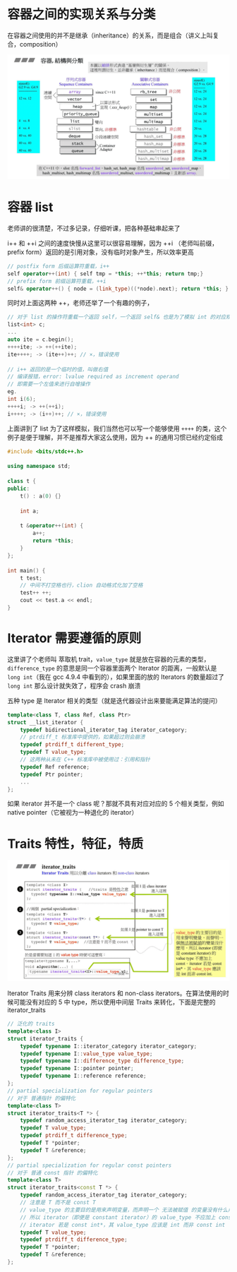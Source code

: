 # 容器之间的实现关系与分类

在容器之间使用的并不是继承（inheritance）的关系，而是组合（讲义上叫复合，composition）

![containers](./img/lecture2-2/containers.png)

# 容器 list

老师讲的很清楚，不过多记录，仔细听课，把各种基础串起来了

i++ 和 ++i 之间的速度快慢从这里可以很容易理解，因为 ++i （老师叫前缀，prefix form）返回的是引用对象，没有临时对象产生，所以效率更高

```C++
// postfix form 后缀运算符重载，i++
self operator++(int) { self tmp = *this; ++*this; return tmp;}
// prefix form 前缀运算符重载，++i
self& operator++() { node = (link_type)((*node).next); return *this; }
```

同时对上面这两种 ++，老师还举了一个有趣的例子，

```C++
// 对于 list 的操作符重载一个返回 self，一个返回 self& 也是为了模拟 int 的对应规则
list<int> c;
...
auto ite = c.begin();
++++ite; -> ++(++ite);
ite++++; -> (ite++)++; // ×，错误使用

// i++ 返回的是一个临时的值，叫做右值
// 编译报错，error: lvalue required as increment operand
// 即需要一个左值来进行自增操作
eg.
int i(6);
++++i; -> ++(++i);
i++++; -> (i++)++; // ×，错误使用
```

上面讲到了 list 为了这样模拟，我们当然也可以写一个能够使用 `++++` 的类，这个例子是便于理解，并不是推荐大家这么使用，因为 ++ 的通用习惯已经约定俗成

```C++
#include <bits/stdc++.h>

using namespace std;

class t {
public:
    t() : a(0) {}

    int a;

    t &operator++(int) {
        a++;
        return *this;
    }
};

int main() {
    t test;
    // 中间不打空格也行，clion 自动格式化加了空格
    test++ ++;
    cout << test.a << endl;
}
```

# Iterator 需要遵循的原则

这里讲了个老师叫 萃取机 trait，`value_type` 就是放在容器的元素的类型，`difference_type` 的意思是同一个容器里面两个 Iterator 的距离，一般默认是 `long int`（我在 gcc 4.9.4 中看到的），如果里面的放的 Iterators 的数量超过了 `long int` 那么设计就失效了，程序会 crash 崩溃

五种 type 是 Iterator 相关的类型（就是迭代器设计出来要能满足算法的提问）

```C++
template<class T, class Ref, class Ptr>
struct __list_iterator {
    typedef bidirectional_iterator_tag iterator_category;
    // ptrdiff_t 标准库中提供的，如果超过则会崩溃
    typedef ptrdiff_t different_type;
    typedef T value_type;
    // 这两种从未在 C++ 标准库中被使用过：引用和指针
    typedef Ref reference;
    typedef Ptr pointer;
    ...
};
```

如果 iterator 并不是一个 class 呢？那就不具有对应对应的 5 个相关类型，例如 native pointer（它被视为一种退化的 iterator）

# Traits 特性，特征，特质

![iterator-traits](./img/lecture2-2/iterator-traits.png)

Iterator Traits 用来分辨 class iterators 和 non-class iterators。在算法使用的时候可能没有对应的 5 中 type，所以使用中间层 Traits 来转化，下面是完整的 iterator_traits

```C++
// 泛化的 traits
template<class I>
struct iterator_traits {
    typedef typename I::iterator_category iterator_category;
    typedef typename I::value_type value_type;
    typedef typename I::difference_type difference_type;
    typedef typename I::pointer pointer;
    typedef typename I::reference reference;
};
// partial specialization for regular pointers
// 对于 普通指针 的偏特化
template<class T>
struct iterator_traits<T *> {
    typedef random_access_iterator_tag iterator_category;
    typedef T value_type;
    typedef ptrdiff_t difference_type;
    typedef T *pointer;
    typedef T &reference;
};
// partial specialization for regular const pointers
// 对于 普通 const 指针 的偏特化
template<class T>
struct iterator_traits<const T *> {
    typedef random_access_iterator_tag iterator_category;
    // 注意是 T 而不是 const T
    // value_type 的主要目的是用来声明变量，而声明一个 无法被赋值 的变量没有什么用
    // 所以 iterator（即便是 constant iterator）的 value_type 不应加上 const
    // iterator 若是 const int*，其 value_type 应该是 int 而非 const int
    typedef T value_type;
    typedef ptrdiff_t difference_type;
    typedef T *pointer;
    typedef T &reference;
};
```
